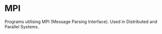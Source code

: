 # MPI
Programs utilising MPI (Message Parsing Interface).
Used in Distributed and Parallel Systems.
